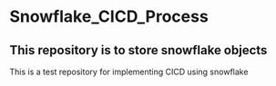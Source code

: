 # Snowflake_CICD_Process
## This repository is to store snowflake objects

This is a test repository for implementing CICD using snowflake
